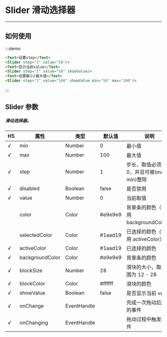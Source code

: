 # Slider 滑动选择器

---

## 如何使用

:::demo

```html
<Text>设置step</Text>
<Slider step="1" value="50"/>
<Text>显示当前value</Text>
<Slider step="1" value="50" showValue/>
<Text>设置最小/最大值</Text>
<Slider step="1" value="100" showValue min="50" max="200"/>
```

:::

## Slider 参数

##### 滑动选择器。

|  H5   | 属性            | 类型        | 默认值  | 说明                                          |
| --- | --------------- | ----------- | ------- | --------------------------------------------- |
| √   | min             | Number      | 0       | 最小值                                        |
| √   | max             | Number      | 100     | 最大值                                        |
| √   | step            | Number      | 1       | 步长，取值必须大于 0，并且可被(max - min)整除 |
| √   | disabled        | Boolean     | false   | 是否禁用                                      |
| √   | value           | Number      | 0       | 当前取值                                      |
|     | color           | Color       | #e9e9e9 | 背景条的颜色（请使用 backgroundColor）        |
|     | selectedColor   | Color       | #1aad19 | 已选择的颜色（请使用 activeColor）            |
| √   | activeColor     | Color       | #1aad19 | 已选择的颜色                                  |
| √   | backgroundColor | Color       | #e9e9e9 | 背景条的颜色                                  |
| √   | blockSize       | Number      | 28      | 滑块的大小，取值范围为 12 - 28                |
| √   | blockColor      | Color       | #ffffff | 滑块的颜色                                    |
| √   | showValue       | Boolean     | false   | 是否显示当前 value                            |
| √   | onChange        | EventHandle |         | 完成一次拖动后触发的事件                      |
| √   | onChanging      | EventHandle |         | 拖动过程中触发的事件                          |
